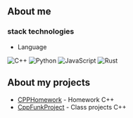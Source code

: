 ## About me 
### stack technologies
- Language<br>

![C++](https://img.shields.io/badge/c++-%2300599C.svg?style=for-the-badge&logo=c%2B%2B&logoColor=white)
![Python](https://img.shields.io/badge/python-3670A0?style=for-the-badge&logo=python&logoColor=ffdd54)
![JavaScript](https://img.shields.io/badge/javascript-%23323330.svg?style=for-the-badge&logo=javascript&logoColor=%23F7DF1E)
![Rust](https://img.shields.io/badge/rust-%23000000.svg?style=for-the-badge&logo=rust&logoColor=white)

## About my projects

-  [CPPHomework](https://github.com/Nikolayad/CPPHomework) - Homework C++
-  [CppFunkProject](https://github.com/Nikolayad/cppFuncProjects) - Class projects C++
